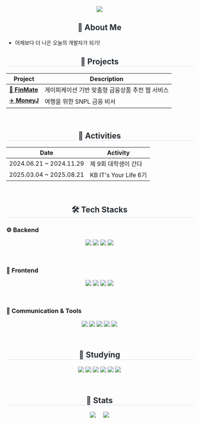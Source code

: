 <div align="center">
  <img src="https://capsule-render.vercel.app/api?type=rounded&color=1e3c72&height=180&text=Welcome%20to%20Youngjae's%20world&animation=twinkling&fontColor=ffffff&fontSize=42" />
</div>


<div align="center">
  <h2 style="color: #282d33; font-weight: bold;">👋 About Me</h2>
</div>

<ul>
  <li>어제보다 더 나은 오늘의 개발자가 되기!</li>
</ul>
<div align="center">
  <h2 style="border-bottom: 1px solid #d8dee4; color: #282d33;">🚀 Projects</h2>
  
  | Project | Description |
  |---------|-------------|
  | [💸 **FinMate**](https://github.com/KB-technologia) | 게이피케이션 기반 맞춤형 금융상품 추천 웹 서비스 |
  | [✈️ **MoneyJ**](https://github.com/KB-moneyJ) | 여행을 위한 SNPL 금융 비서 |
</div>

<br>

<div align="center">
  <h2 style="border-bottom: 1px solid #d8dee4; color: #282d33;">📌 Activities</h2>
  
  | Date | Activity |
  |------|----------|
  | 2024.06.21 ~ 2024.11.29 | 제 9회 대학생이 간다 |
  | 2025.03.04 ~ 2025.08.21 | KB IT's Your Life 6기 |
</div>

<br>

<div align="center">
  <h2 style="border-bottom: 1px solid #d8dee4; color: #282d33;">🛠️ Tech Stacks</h2>
</div>

### ⚙️ Backend
<p align="center">
  <img src="https://img.shields.io/badge/SpringBoot-6DB33F?style=for-the-badge&logo=springboot&logoColor=white"/>
  <img src="https://img.shields.io/badge/Spring-6DB33F?style=for-the-badge&logo=spring&logoColor=white"/>
  <img src="https://img.shields.io/badge/Java-007396?style=for-the-badge&logo=java&logoColor=white"/>
  <img src="https://img.shields.io/badge/MyBatis-FF2D20?style=for-the-badge&logoColor=white"/>
</p>

<br>

### 🎨 Frontend
<p align="center">
  <img src="https://img.shields.io/badge/HTML5-E34F26?style=for-the-badge&logo=html5&logoColor=white"/>
  <img src="https://img.shields.io/badge/CSS3-1572B6?style=for-the-badge&logo=css3&logoColor=white"/>
  <img src="https://img.shields.io/badge/JavaScript-F7DF1E?style=for-the-badge&logo=javascript&logoColor=black"/>
  <img src="https://img.shields.io/badge/Vue.js-4FC08D?style=for-the-badge&logo=vue.js&logoColor=white"/>
</p>

<br>

### 📡 Communication & Tools
<p align="center">
  <img src="https://img.shields.io/badge/Git-F05032?style=for-the-badge&logo=git&logoColor=white"/>
  <img src="https://img.shields.io/badge/GitHub-181717?style=for-the-badge&logo=github&logoColor=white"/>
  <img src="https://img.shields.io/badge/Slack-4A154B?style=for-the-badge&logo=slack&logoColor=white"/>
  <img src="https://img.shields.io/badge/Notion-000000?style=for-the-badge&logo=notion&logoColor=white"/>
  <img src="https://img.shields.io/badge/Figma-F24E1E?style=for-the-badge&logo=figma&logoColor=white"/>
</p>

<br>

<div align="center">
  <h2 style="border-bottom: 1px solid #d8dee4; color: #282d33;">📖 Studying</h2>
</div>

<p align="center">
  <img src="https://img.shields.io/badge/Docker-2496ED?style=for-the-badge&logo=docker&logoColor=white"/>
  <img src="https://img.shields.io/badge/Amazon%20EC2-FF9900?style=for-the-badge&logo=amazon-ec2&logoColor=white"/>
  <img src="https://img.shields.io/badge/Amazon%20RDS-527FFF?style=for-the-badge&logo=amazonrds&logoColor=white"/>
  <img src="https://img.shields.io/badge/Redis-DC382D?style=for-the-badge&logo=redis&logoColor=white"/>
  <img src="https://img.shields.io/badge/JPA-59666C?style=for-the-badge&logo=hibernate&logoColor=white"/>
  <img src="https://img.shields.io/badge/SpringSecurity-6DB33F?style=for-the-badge&logo=springsecurity&logoColor=white"/>
</p>

<br>

<div align="center">
  <h2 style="border-bottom: 1px solid #d8dee4; color: #282d33;">🏅 Stats</h2>
  
  <img src="https://github-readme-stats.vercel.app/api/top-langs/?username=YoungjaeSo&layout=compact&bg_color=0d1117&title_color=58a6ff&text_color=c9d1d9" />
  &nbsp;&nbsp;&nbsp;
  <img src="https://github-readme-stats.vercel.app/api?username=YoungjaeSo&show_icons=true&bg_color=0d1117&title_color=58a6ff&text_color=c9d1d9&icon_color=79c0ff" />
</div>
